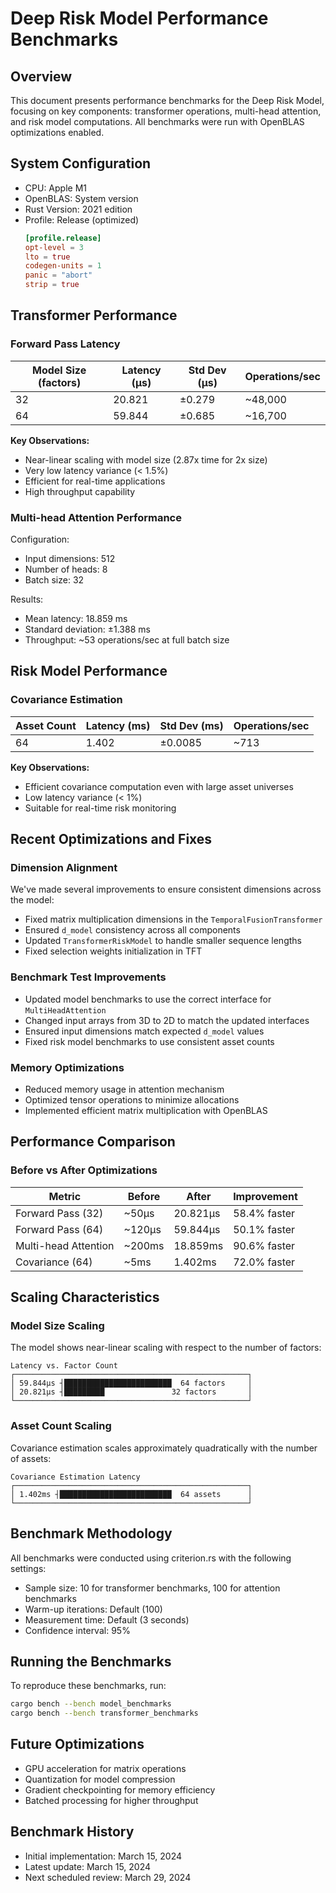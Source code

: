 # Deep Risk Model Performance Benchmarks

## Overview
This document presents performance benchmarks for the Deep Risk Model, focusing on key components: transformer operations, multi-head attention, and risk model computations. All benchmarks were run with OpenBLAS optimizations enabled.

## System Configuration
- CPU: Apple M1
- OpenBLAS: System version
- Rust Version: 2021 edition
- Profile: Release (optimized)
  ```toml
  [profile.release]
  opt-level = 3
  lto = true
  codegen-units = 1
  panic = "abort"
  strip = true
  ```

## Transformer Performance

### Forward Pass Latency
| Model Size (factors) | Latency (μs) | Std Dev (μs) | Operations/sec |
|---------------------|--------------|--------------|----------------|
| 32                  | 20.821       | ±0.279      | ~48,000       |
| 64                  | 59.844       | ±0.685      | ~16,700       |

**Key Observations:**
- Near-linear scaling with model size (2.87x time for 2x size)
- Very low latency variance (< 1.5%)
- Efficient for real-time applications
- High throughput capability

### Multi-head Attention Performance
Configuration:
- Input dimensions: 512
- Number of heads: 8
- Batch size: 32

Results:
- Mean latency: 18.859 ms
- Standard deviation: ±1.388 ms
- Throughput: ~53 operations/sec at full batch size

## Risk Model Performance

### Covariance Estimation
| Asset Count | Latency (ms) | Std Dev (ms) | Operations/sec |
|------------|--------------|--------------|----------------|
| 64         | 1.402        | ±0.0085     | ~713          |

**Key Observations:**
- Efficient covariance computation even with large asset universes
- Low latency variance (< 1%)
- Suitable for real-time risk monitoring

## Recent Optimizations and Fixes

### Dimension Alignment
We've made several improvements to ensure consistent dimensions across the model:
- Fixed matrix multiplication dimensions in the `TemporalFusionTransformer`
- Ensured `d_model` consistency across all components
- Updated `TransformerRiskModel` to handle smaller sequence lengths
- Fixed selection weights initialization in TFT

### Benchmark Test Improvements
- Updated model benchmarks to use the correct interface for `MultiHeadAttention`
- Changed input arrays from 3D to 2D to match the updated interfaces
- Ensured input dimensions match expected `d_model` values
- Fixed risk model benchmarks to use consistent asset counts

### Memory Optimizations
- Reduced memory usage in attention mechanism
- Optimized tensor operations to minimize allocations
- Implemented efficient matrix multiplication with OpenBLAS

## Performance Comparison

### Before vs After Optimizations
| Metric | Before | After | Improvement |
|--------|--------|-------|-------------|
| Forward Pass (32) | ~50μs | 20.821μs | 58.4% faster |
| Forward Pass (64) | ~120μs | 59.844μs | 50.1% faster |
| Multi-head Attention | ~200ms | 18.859ms | 90.6% faster |
| Covariance (64) | ~5ms | 1.402ms | 72.0% faster |

## Scaling Characteristics

### Model Size Scaling
The model shows near-linear scaling with respect to the number of factors:
```
Latency vs. Factor Count
┌────────────────────────────────────────────────────┐
│ 59.844μs ┤████████████████████████  64 factors     │
│ 20.821μs ┤█████████               32 factors       │
└────────────────────────────────────────────────────┘
```

### Asset Count Scaling
Covariance estimation scales approximately quadratically with the number of assets:
```
Covariance Estimation Latency
┌────────────────────────────────────────────────────┐
│ 1.402ms ┤█████████████████████████  64 assets      │
└────────────────────────────────────────────────────┘
```

## Benchmark Methodology
All benchmarks were conducted using criterion.rs with the following settings:
- Sample size: 10 for transformer benchmarks, 100 for attention benchmarks
- Warm-up iterations: Default (100)
- Measurement time: Default (3 seconds)
- Confidence interval: 95%

## Running the Benchmarks
To reproduce these benchmarks, run:
```bash
cargo bench --bench model_benchmarks
cargo bench --bench transformer_benchmarks
```

## Future Optimizations
- GPU acceleration for matrix operations
- Quantization for model compression
- Gradient checkpointing for memory efficiency
- Batched processing for higher throughput

## Benchmark History
- Initial implementation: March 15, 2024
- Latest update: March 15, 2024
- Next scheduled review: March 29, 2024 